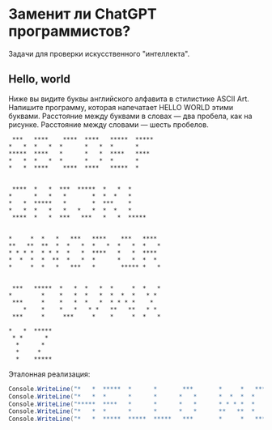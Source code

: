 # Заменит ли ChatGPT программистов?

Задачи для проверки искусственного "интеллекта".

## Hello, world

Ниже вы видите буквы английского алфавита в стилистике ASCII Art.
Напишите программу, которая напечатает HELLO WORLD этими буквами.
Расстояние между буквами в словах — два пробела, как на рисунке.
Расстояние между словами — шесть пробелов.

```text
 ***   ****    ****  ****   *****  *****
*   *  *   *  *      *   *  *      *
*****  ****   *      *   *  ****   ****
*   *  *   *  *      *   *  *      *
*   *  ****    ****  ****   *****  *


 ****  *   *  ***  *****  *   *  *
*      *   *   *       *  *  *   *
*   *  *****   *       *  ***    *
*   *  *   *   *   *   *  *  *   *
 ****  *   *  ***   ***   *   *  *****


*     *  *   *   ***   ****    ***   ****
**   **  **  *  *   *  *   *  *   *  *   *
* * * *  * * *  *   *  ****   *   *  ****
*  *  *  *  **  *   *  *      *   *  *  *
*     *  *   *   ***   *       ***** *   *


 ***   *****  *   *  *   *  *     *  *   *
*        *    *   *  *   *  *  *  *   * *
 ***     *    *   *  *   *  * * * *    *
    *    *    *   *   * *   **   **   * *
 ***     *     ***     *    *     *  *   *

*   *  *****
 * *      *
  *      *
  *     *
  *    *****
```

Эталонная реализация:

```c#
Console.WriteLine("*   *  *****  *      *       ***       *     *   ***   ****   *      ****");
Console.WriteLine("*   *  *      *      *      *   *      *  *  *  *   *  *   *  *      *   *");
Console.WriteLine("*****  ****   *      *      *   *      * * * *  *   *  ****   *      *   *");
Console.WriteLine("*   *  *      *      *      *   *      **   **  *   *  *  *   *      *   *");
Console.WriteLine("*   *  *****  *****  *****   ***       *     *   ***   *   *  *****  ****");
```
